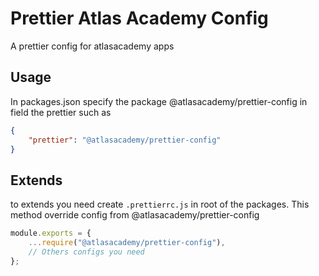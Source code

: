 # Prettier Atlas Academy Config

A prettier config for atlasacademy apps

## Usage

In packages.json specify the package @atlasacademy/prettier-config in field the prettier such as

```json
{
    "prettier": "@atlasacademy/prettier-config"
}
```

## Extends

to extends you need create `.prettierrc.js` in root of the packages.
This method override config from @atlasacademy/prettier-config

```js
module.exports = {
    ...require("@atlasacademy/prettier-config"),
    // Others configs you need
};
```
